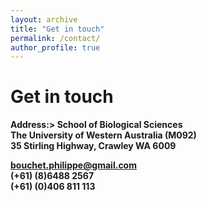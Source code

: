 ```yaml
---
layout: archive
title: "Get in touch"
permalink: /contact/
author_profile: true
---
```


<h1 class="aboutPhil">Get in touch</h1>

<strong>Address:>
<i class="far fa-building"></i>School of Biological Sciences<br>
The University of Western Australia (M092)<br>
35 Stirling Highway, Crawley WA 6009

<i class="far fa-envelope-open"></i>bouchet.philippe@gmail.com<br>
<i class="fas fa-phone-volume"></i>(+61) (8)6488 2567<br>
<i class="fas fa-phone-volume"></i>(+61) (0)406 811 113
